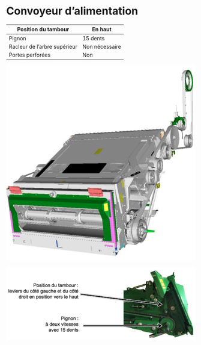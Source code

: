 # Convoyeur d’alimentation


|Position du tambour   | En haut  |   
|---|---|
| Pignon  |15 dents   |   
| Racleur de l’arbre supérieur  | Non nécessaire  |   
| Portes perforées  | Non  |  

![../images/Capture%20d%E2%80%99%C3%A9cran%202025-04-20%20%C3%A0%2011.42.21.png](../images/Capture%20d%E2%80%99%C3%A9cran%202025-04-20%20%C3%A0%2011.42.21.png)

![../images/Capture%20d%E2%80%99%C3%A9cran%202025-04-20%20%C3%A0%2011.42.54.png](../images/Capture%20d%E2%80%99%C3%A9cran%202025-04-20%20%C3%A0%2011.42.54.png)